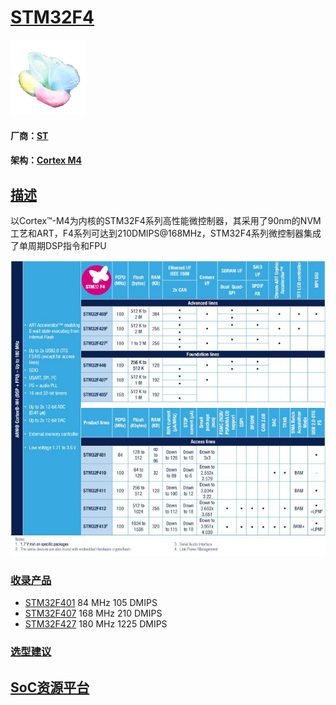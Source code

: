 ﻿# [STM32F4](https://github.com/mcuyun/STM32F4) 
[![sites](SoC/SoC.png)](http://www.qitas.cn) 
#### 厂商：[ST](https://github.com/sochub/ST) 
#### 架构：[Cortex M4](https://github.com/sochub/CM4) 
## [描述](https://github.com/sochub/STM32F4/wiki) 

以Cortex™-M4为内核的STM32F4系列高性能微控制器，其采用了90nm的NVM工艺和ART，F4系列可达到210DMIPS@168MHz，STM32F4系列微控制器集成了单周期DSP指令和FPU

[![sites](SoC/STM32F4.jpg)](https://www.st.com/zh/microcontrollers-microprocessors/stm32f4-series.html) 



###  [收录产品](https://github.com/sochub/STM32F4)  

* [STM32F401](https://github.com/sochub/STM32F401) 
84 MHz 105 DMIPS 
* [STM32F407](https://github.com/sochub/STM32F407) 
168 MHz 210 DMIPS 
* [STM32F427](https://github.com/sochub/STM32F429) 
180 MHz 1225 DMIPS 

### [选型建议](https://github.com/sochub)


##  [SoC资源平台](http://www.qitas.cn)   

